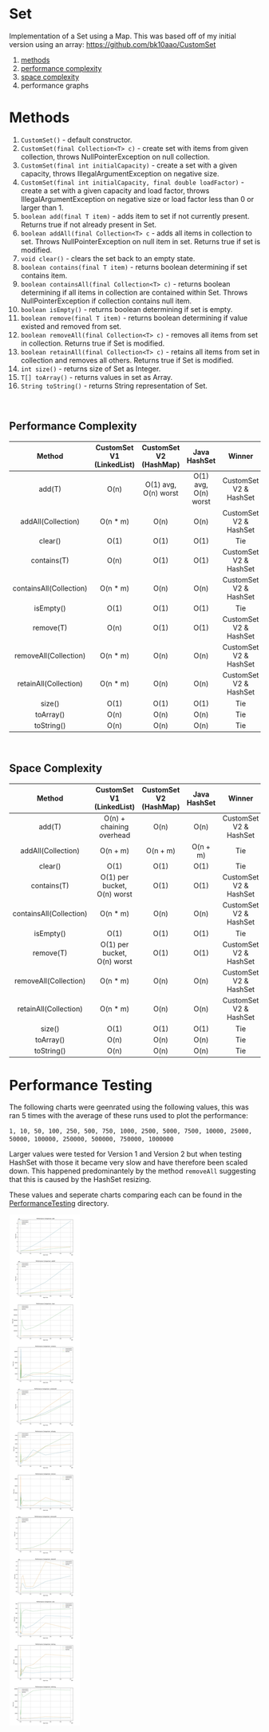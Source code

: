 # Set
Implementation of a Set using a Map. This was based off of my initial version using an array: https://github.com/bk10aao/CustomSet

1. [methods](https://github.com/bk10aao/CustomSetV2/tree/main?tab=readme-ov-file#methods)
2. [performance complexity](https://github.com/bk10aao/CustomSetV2/tree/main?tab=readme-ov-file#performance-complexity)
3. [space complexity](https://github.com/bk10aao/CustomSetV2/tree/main?tab=readme-ov-file#performance-complexity)
4. performance graphs

   
# Methods
1. `CustomSet()` - default constructor.
2. `CustomSet(final Collection<T> c)` - create set with items from given collection, throws NullPointerException on null collection.
3. `CustomSet(final int initialCapacity)` - create a set with a given capacity, throws IllegalArgumentException on negative size.
4. `CustomSet(final int initialCapacity, final double loadFactor)` - create a set with a given capacity and load factor, throws IllegalArgumentException on negative size or load factor less than 0 or larger than 1.
5. `boolean add(final T item)` - adds item to set if not currently present. Returns true if not already present in Set. 
6. `boolean addAll(final Collection<T> c` - adds all items in collection to set. Throws NullPointerException on null item in set. Returns true if set is modified. 
7. `void clear()` - clears the set back to an empty state.
8. `boolean contains(final T item)` - returns boolean determining if set contains item. 
9. `boolean containsAll(final Collection<T> c)` - returns boolean determining if all items in collection are contained within Set. Throws NullPointerException if collection contains null item.
10. `boolean isEmpty()` - returns boolean determining if set is empty. 
11. `boolean remove(final T item)` - returns boolean determining if value existed and removed from set.
12. `boolean removeAll(final Collection<T> c)` - removes all items from set in collection. Returns true if Set is modified.
13. `boolean retainAll(final Collection<T> c)` - retains all items from set in collection and removes all others. Returns true if Set is modified.
14. `int size()` - returns size of Set as Integer.
15. `T[] toArray()` - returns values in set as Array.
16. `String toString()` - returns String representation of Set.

<br/>

## Performance Complexity
|          Method         | CustomSet V1 (LinkedList) | CustomSet V2 (HashMap) |     Java HashSet     |         Winner         |
|:-----------------------:|:-------------------------:|:----------------------:|:--------------------:|:----------------------:|
| add(T)                  | O(n)                      |  O(1) avg, O(n) worst  | O(1) avg, O(n) worst | CustomSet V2 & HashSet |
| addAll(Collection)      | O(n * m)                  |          O(n)          |         O(n)         | CustomSet V2 & HashSet |
| clear()                 | O(1)                      |          O(1)          |         O(1)         | Tie                    |
| contains(T)             | O(n)                      |          O(1)          |         O(1)         | CustomSet V2 & HashSet |
| containsAll(Collection) | O(n * m)                  |          O(n)          |         O(n)         | CustomSet V2 & HashSet |
| isEmpty()               | O(1)                      |          O(1)          |         O(1)         | Tie                    |
| remove(T)               | O(n)                      |          O(1)          |         O(1)         | CustomSet V2 & HashSet |
| removeAll(Collection)   | O(n * m)                  |          O(n)          |         O(n)         | CustomSet V2 & HashSet |
| retainAll(Collection)   | O(n * m)                  |          O(n)          |         O(n)         | CustomSet V2 & HashSet |
| size()                  | O(1)                      |          O(1)          |         O(1)         | Tie                    |
| toArray()               | O(n)                      |          O(n)          |         O(n)         | Tie                    |
| toString()              | O(n)                      |          O(n)          |         O(n)         | Tie                    |
<br/>

## Space Complexity
|          Method         |  CustomSet V1 (LinkedList)  | CustomSet V2 (HashMap) | Java HashSet |         Winner         |
|:-----------------------:|:---------------------------:|:----------------------:|:------------:|:----------------------:|
| add(T)                  | O(n) + chaining overhead    |          O(n)          |     O(n)     | CustomSet V2 & HashSet |
| addAll(Collection)      | O(n + m)                    |        O(n + m)        |   O(n + m)   | Tie                    |
| clear()                 | O(1)                        |          O(1)          |     O(1)     | Tie                    |
| contains(T)             | O(1) per bucket, O(n) worst |          O(1)          |     O(1)     | CustomSet V2 & HashSet |
| containsAll(Collection) | O(n * m)                    |          O(n)          |     O(n)     | CustomSet V2 & HashSet |
| isEmpty()               | O(1)                        |          O(1)          |     O(1)     | Tie                    |
| remove(T)               | O(1) per bucket, O(n) worst |          O(1)          |     O(1)     | CustomSet V2 & HashSet |
| removeAll(Collection)   | O(n * m)                    |          O(n)          |     O(n)     | CustomSet V2 & HashSet |
| retainAll(Collection)   | O(n * m)                    |          O(n)          |     O(n)     | CustomSet V2 & HashSet |
| size()                  | O(1)                        |          O(1)          |     O(1)     | Tie                    |
| toArray()               | O(n)                        |          O(n)          |     O(n)     | Tie                    |
| toString()              | O(n)                        |          O(n)          |     O(n)     | Tie                    |


# Performance Testing

The following charts were geenrated using the following values, this was ran 5 times with the average of these runs used to plot the performance:
```
1, 10, 50, 100, 250, 500, 750, 1000, 2500, 5000, 7500, 10000, 25000, 50000, 100000, 250000, 500000, 750000, 1000000
```

Larger values were tested for Version 1 and Version 2 but when testing HashSet with those it became very slow and have therefore been scaled down. This happened predominantely by the method `removeAll` suggesting that this is caused by the HashSet resizing. 

These values and seperate charts comparing each can be found in the [PerformanceTesting](https://github.com/bk10aao/CustomSetV2/tree/main/PerformanceTesting) directory.

![Combined Performance Charts](PerformanceTesting/CompareAll/combined_grid.jpg)

